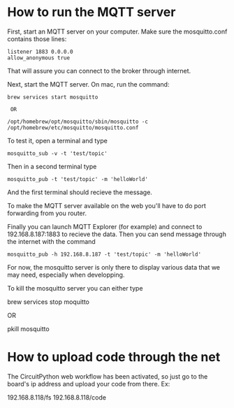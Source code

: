 # How to run the MQTT server  

First, start an MQTT server on your computer. Make sure the mosquitto.conf contains those lines:

```
listener 1883 0.0.0.0
allow_anonymous true
```

That will assure you can connect to the broker through internet.

Next, start the MQTT server. On mac, run the command:

```
brew services start mosquitto
 
 OR
 
/opt/homebrew/opt/mosquitto/sbin/mosquitto -c /opt/homebrew/etc/mosquitto/mosquitto.conf
```

To test it, open a terminal and type
```
mosquitto_sub -v -t 'test/topic'
```

Then in a second terminal type
```
mosquitto_pub -t 'test/topic' -m 'helloWorld'
```

And the first terminal should recieve the message.


To make the MQTT server available on the web you'll have to do port forwarding from you router.

Finally you can launch MQTT Explorer (for example) and connect to 192.168.8.187:1883 to recieve the data.
Then you can send message through the internet with the command

```
mosquitto_pub -h 192.168.8.187 -t 'test/topic' -m 'helloWorld'
```

For now, the mosquitto server is only there to display various data that we may need, especially when developping.

To kill the mosquitto server you can either type

brew services stop moquitto

OR

pkill mosquitto

# How to upload code through the net  

The CircuitPython web workflow has been activated, so just go to the board's ip address and upload your code from there. Ex: 

192.168.8.118/fs
192.168.8.118/code



